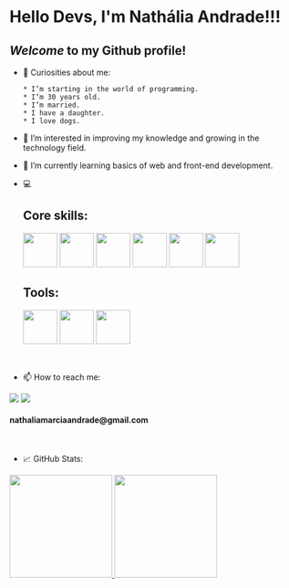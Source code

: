 # Hello Devs, I'm __Nathália Andrade__!!!

## *Welcome* to my Github profile!


- 🤔 Curiosities about me:

      * I’m starting in the world of programming.
      * I’m 30 years old.
      * I’m married.
      * I have a daughter.
      * I love dogs.
 
- 👀 I’m interested in improving my knowledge and growing in the technology field.

- 🌱 I’m currently learning basics of web and front-end development.

- :computer: 

   ## Core skills:
     
     <img src="https://cdn.jsdelivr.net/gh/devicons/devicon/icons/html5/html5-original-wordmark.svg" width="60" height="60"/>
     
     <img src="https://cdn.jsdelivr.net/gh/devicons/devicon/icons/css3/css3-original-wordmark.svg" width="60" height="60"/>
     
     <img src="https://cdn.jsdelivr.net/gh/devicons/devicon/icons/javascript/javascript-original.svg" width="60" height="60"/>
     
     <img src="https://cdn.jsdelivr.net/gh/devicons/devicon/icons/jest/jest-plain.svg" width="60" height="60"/>
     
     <img src="https://cdn.jsdelivr.net/gh/devicons/devicon/icons/react/react-original-wordmark.svg" width="60" height="60"/>
     
     <img src="https://cdn.jsdelivr.net/gh/devicons/devicon/icons/redux/redux-original.svg" width="60" height="60"/>
               
 
   ## Tools:
  
     <img src="https://cdn.jsdelivr.net/gh/devicons/devicon/icons/git/git-original-wordmark.svg" width="60" height="60"/>
     <img src="https://cdn.jsdelivr.net/gh/devicons/devicon/icons/github/github-original-wordmark.svg" width="60" height="60"/>
     <img src="https://cdn.jsdelivr.net/gh/devicons/devicon/icons/vscode/vscode-original-wordmark.svg" width="60" height="60"/>
        
 </br>       
      
- 📫 How to reach me:

<div>
 <a href="https://www.instagram.com/nathy221/" target="_blank"><img src="https://img.shields.io/badge/-Instagram-%23E4405F?style=for-the-badge&logo=instagram&logoColor=white" target="_blank"></a>
 <a href="https://www.linkedin.com/in/nathalia-marcia/" target="_blank"><img src="https://img.shields.io/badge/-LinkedIn-%230077B5?style=for-the-badge&logo=linkedin&logoColor=white" target="_blank"></a>     
</div>
<h4>nathaliamarciaandrade@gmail.com</h4>

</br>

- :chart_with_upwards_trend: GitHub Stats:

<div>
<a href="https://github.com/NMAResende">
<img height="180em" src="https://github-readme-stats.vercel.app/api/top-langs/?username=NMAResende&layout=compact&langs_count=7&theme=radical"/>
<img height="180em" src="https://github-readme-stats.vercel.app/api?username=NMAResende&show_icons=true&theme=dracula&include_all_commits=true&count_private=true"/>
</div>
